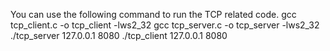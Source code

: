 You can use the following command to run the TCP related code.
gcc tcp_client.c -o tcp_client -lws2_32
gcc tcp_server.c -o tcp_server -lws2_32
./tcp_server 127.0.0.1 8080
./tcp_client 127.0.0.1 8080
